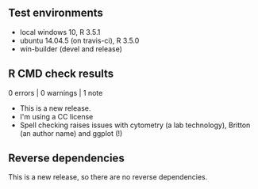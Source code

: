 ## Test environments

* local windows 10, R 3.5.1
* ubuntu 14.04.5 (on travis-ci), R 3.5.0
* win-builder (devel and release)

## R CMD check results

0 errors | 0 warnings | 1 note

 * This is a new release.
 * I'm using a CC license
 * Spell checking raises issues with cytometry (a lab technology), Britton (an author name)
     and ggplot (!)

## Reverse dependencies

This is a new release, so there are no reverse dependencies.
